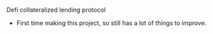 Defi collateralized lending protocol

- First time making this project, so still has a lot of things to improve.
